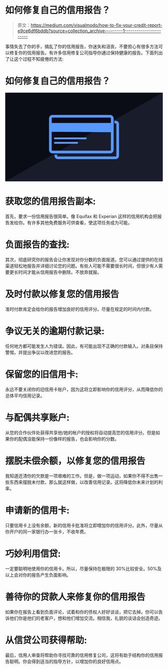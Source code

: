 # 如何修复自己的信用报告？

> 原文：<https://medium.com/visualmodo/how-to-fix-your-credit-report-e9ce6df6bddb?source=collection_archive---------1----------------------->

事情失去了你的手，搞乱了你的信用报告，你迷失和沮丧，不要担心有很多方法可以修复你的信用报告。有许多信用修复公司指导你通过保持健康的报告。下面列出了让这个过程不知疲倦的方法:

# 如何修复自己的信用报告？

![](img/918c09939e559334226bd1bed510b3d3.png)

# 获取您的信用报告副本:

首先，要求一份信用报告很简单。像 Equifax 和 Experian 这样的信用机构会把报告发给你。有许多其他免费服务可供查看，使这项任务成为可能。

# 负面报告的查找:

其次，彻底研究你的报告会让你发现对你分数的负面报道。您可以通过提供的在线渠道轻松地报告并详细讨论您的问题。有些人可能不需要很长时间，但很少有人需要更长时间才能从信用报告中删除。不放弃就报。

# 及时付款以修复您的信用报告

准时付款肯定会给你的报告增加良好的信用评分。尽量在规定的时间内付款。

# 争议无关的逾期付款记录:

任何地方都可能发生人为错误。因此，有可能出现不正确的付款输入。对条目保持警惕，并提出争议以改进您的报告。

# 保留您的旧信用卡:

永远不要关闭你的旧信用卡账户，因为这将立即影响你的信用评分，从而降低你的总体平均信用记录。

# 与配偶共享账户:

从您的合作伙伴处获得共享他/她的帐户的授权将自动提高您的信用评分。但是如果你的配偶没能保持一份像样的报告，也会影响你的分数。

# 摆脱未偿余额，以修复您的信用报告

我知道还清你的欠款是一项艰难的工作。但是，做一项运动，如果你不得不出售一些东西来摆脱未付款，那么就这样做，以改善信用记录。这将降低你未来计划的利率。

# 申请新的信用卡:

只要信用卡上没有余额，新的信用卡批准将立即增加你的信用评分。此外，尽量从你开户的同一家银行办一张卡，不收年费。

# 巧妙利用信贷:

一定要聪明地使用你的信用卡。所以，尽量保持在极限的 30%比较安全。50%及以上会对你的报告产生负面影响。

# 善待你的贷款人来修复你的信用报告

如果你在报告上看到负面评论，试着和你的债权人好好谈谈，把它去掉。你可以告诉他们你是他们的老客户，想和他们增加交流。相信我，礼貌的谈话会创造奇迹。

# 从信贷公司获得帮助:

最后，信用人审查将帮助你寻找可靠的信用修复公司，这将有助于结构你的信用报告聪明。你会得到适当的指导方针，以增加你的良好信用点。